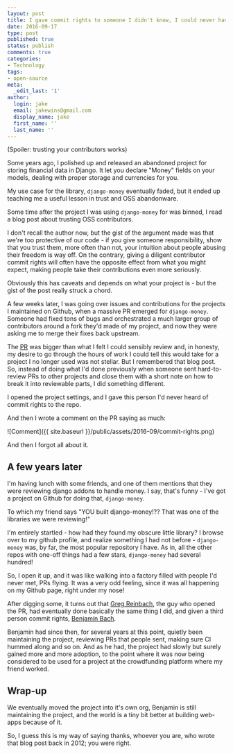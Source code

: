 ```yaml
---
layout: post
title: I gave commit rights to someone I didn't know, I could never have guessed what happened next!
date: 2016-09-17
type: post
published: true
status: publish
comments: true
categories:
- Technology
tags:
- open-source
meta:
  _edit_last: '1'
author:
  login: jake
  email: jakewins@gmail.com
  display_name: jake
  first_name: ''
  last_name: ''
---
```


(Spoiler: trusting your contributors works)

Some years ago, I polished up and released an abandoned project for storing financial data in Django.
It let you declare "Money" fields on your models, dealing with proper storage and currencies for you.

My use case for the library, `django-money` eventually faded, but it ended up teaching me a useful lesson in trust and OSS abandonware.

<!--more-->

Some time after the project I was using `django-money` for was binned, I read a blog post about trusting OSS contributors. 

I don't recall the author now, but the gist of the argument made was that we're too protective of our code - if you give someone responsibility,
show that you trust them, more often than not, your intuition about people abusing their freedom is way off. 
On the contrary, giving a diligent contributor commit rights will often have the opposite effect from what you might expect, making people take 
their contributions even more seriously.

Obviously this has caveats and depends on what your project is - but the gist of the post really struck a chord. 

A few weeks later, I was going over issues and contributions for the projects I maintained on Github, when a massive PR emerged for `django-money`. 
Someone had fixed tons of bugs and orchestrated a much larger group of contributors around a fork they'd made of my project, and now they were asking me 
to merge their fixes back upstream.

The [PR](https://github.com/django-money/django-money/pull/2) was bigger than what I felt I could sensibly review and, in honesty, my desire 
to go through the hours of work I could tell this would take for a project I no longer used was not stellar. 
But I remembered that blog post. 
So, instead of doing what I'd done previously when someone sent hard-to-review PRs to other projects and close them with a short note on how 
to break it into reviewable parts, I did something different.

I opened the project settings, and I gave this person I'd never heard of commit rights to the repo.

And then I wrote a comment on the PR saying as much:

![Comment]({{ site.baseurl }}/public/assets/2016-09/commit-rights.png)

And then I forgot all about it.

## A few years later

I'm having lunch with some friends, and one of them mentions that they were reviewing django addons to handle money.
I say, that's funny - I've got a project on Github for doing that, `django-money`.

To which my friend says "YOU built django-money!?? That was one of the libraries we were reviewing!"

I'm entirely startled - how had they found my obscure little library? I browse over to my github profile, and realize
something I had not before - `django-money` was, by far, the most popular repository I have. As in, all the 
other repos with one-off things had a few stars, `django-money` had several hundred!

So, I open it up, and it was like walking into a factory filled with people I'd never met, PRs flying. It was a very odd
feeling, since it was all happening on my Github page, right under my nose!

After digging some, it turns out that [Greg Reinbach](https://github.com/reinbach), the guy who opened the PR, had eventually
done basically the same thing I did, and given a third person commit rights, [Benjamin Bach](https://github.com/benjaoming).

Benjamin had since then, for several years at this point, quietly been maintaining the project, reviewing PRs that people sent,
making sure CI hummed along and so on. And as he had, the project had slowly but surely gained more and more adoption, to the 
point where it was now being considered to be used for a project at the crowdfunding platform where my friend worked.

## Wrap-up

We eventually moved the project into it's own org, Benjamin is still maintaining the project, and the world is a tiny bit 
better at building web-apps because of it.

So, I guess this is my way of saying thanks, whoever you are, who wrote that blog post back in 2012; you were right.

